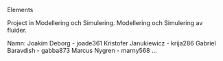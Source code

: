 Elements

Project in Modellering och Simulering.
Modellering och Simulering av fluider.

Namn:
	Joakim Deborg - joade361
	Kristofer Janukiewicz - krija286
	Gabriel Baravdish - gabba873
	Marcus Nygren - marny568
	...